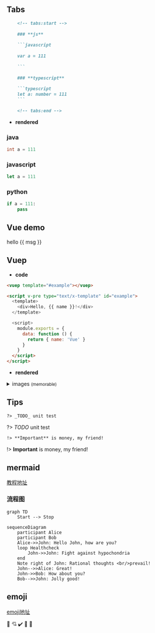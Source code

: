 ## Tabs
```markdown
    <!-- tabs:start -->
    
    ### **js**
    
    ```javascript
    
    var a = 111
    
    ```
    
    ### **typescript**
    
    ```typescript
    let a: number = 111
    ```
    
    <!-- tabs:end -->
```

- **rendered**

<!-- tabs:start -->

### **java**

```java
int a = 111
```

### **javascript**

```javascript
let a = 111
```
### **python**

```python
if a = 111:
    pass
```

<!-- tabs:end -->

## Vue demo


<div id="main">hello {{ msg }}</div>

<script>
  new Vue({
    el: '#main',
    data: { msg: 'Vue' }
  })
</script>

## Vuep

- **code**

```html
<vuep template="#example"></vuep>

<script v-pre type="text/x-template" id="example">
  <template>
    <div>Hello, {{ name }}!</div>
  </template>

  <script>
    module.exports = {
      data: function () {
        return { name: 'Vue' }
      }
    }
  </script>
</script>
```

- **rendered**

<vuep template="#example"></vuep>

<script v-pre type="text/x-template" id="example">
  <template>
    <div>Hello, {{ name }}!</div>
  </template>

  <script>
    module.exports = {
      data: function () {
        return { name: 'Vue' }
      }
    }
  </script>
</script>

<details>
  <summary>images <small>(memorable)</small></summary>

   <div>hihi</div>
</details>


## Tips

```markdown
?> _TODO_ unit test
```
?> _TODO_ unit test

```markdown
!> **Important** is money, my friend!
```

!> **Important** is money, my friend!
## mermaid
[教程地址](https://mermaid-js.github.io/mermaid/#/)
### 流程图
```mermaid
graph TD
    Start --> Stop
```

```mermaid
sequenceDiagram
    participant Alice
    participant Bob
    Alice->>John: Hello John, how are you?
    loop Healthcheck
        John->>John: Fight against hypochondria
    end
    Note right of John: Rational thoughts <br/>prevail!
    John-->>Alice: Great!
    John->>Bob: How about you?
    Bob-->>John: Jolly good!
```
## emoji
[emoji地址](https://emojipedia.org/)

:100:
💘 ✔️ 🎈 🔮

